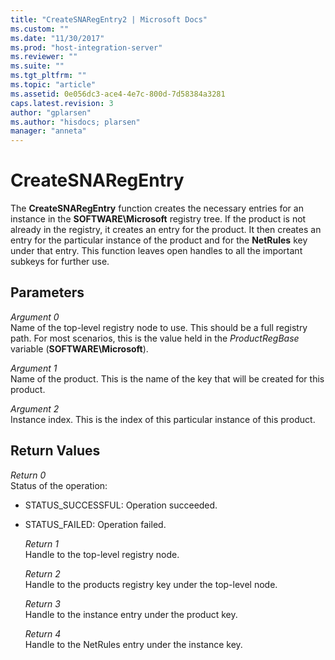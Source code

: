```yaml
---
title: "CreateSNARegEntry2 | Microsoft Docs"
ms.custom: ""
ms.date: "11/30/2017"
ms.prod: "host-integration-server"
ms.reviewer: ""
ms.suite: ""
ms.tgt_pltfrm: ""
ms.topic: "article"
ms.assetid: 0e056dc3-ace4-4e7c-800d-7d58384a3281
caps.latest.revision: 3
author: "gplarsen"
ms.author: "hisdocs; plarsen"
manager: "anneta"
---
```

# CreateSNARegEntry
The **CreateSNARegEntry** function creates the necessary entries for an instance in the **SOFTWARE\Microsoft** registry tree. If the product is not already in the registry, it creates an entry for the product. It then creates an entry for the particular instance of the product and for the **NetRules** key under that entry. This function leaves open handles to all the important subkeys for further use.  
  
## Parameters  
 *Argument 0*  
 Name of the top-level registry node to use. This should be a full registry path. For most scenarios, this is the value held in the *ProductRegBase* variable (**SOFTWARE\Microsoft**).  
  
 *Argument 1*  
 Name of the product. This is the name of the key that will be created for this product.  
  
 *Argument 2*  
 Instance index. This is the index of this particular instance of this product.  
  
## Return Values  
 *Return 0*  
 Status of the operation:  
  
- STATUS_SUCCESSFUL: Operation succeeded.  
  
- STATUS_FAILED: Operation failed.  
  
  *Return 1*  
  Handle to the top-level registry node.  
  
  *Return 2*  
  Handle to the products registry key under the top-level node.  
  
  *Return 3*  
  Handle to the instance entry under the product key.  
  
  *Return 4*  
  Handle to the NetRules entry under the instance key.
